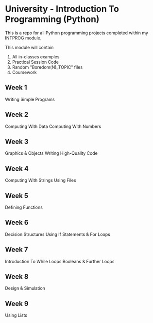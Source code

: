 # University - Introduction To Programming (Python)
This is a repo for all Python programming projects
completed within my INTPROG module.

This module will contain

1. All in-classes examples
2. Practical Session Code
3. Random "Boredom(N)_TOPIC" files
4. Coursework

## Week 1
Writing Simple Programs

## Week 2
Computing With Data
Computing With Numbers

## Week 3
Graphics & Objects
Writing High-Quality Code

## Week 4
Computing With Strings
Using Files

## Week 5
Defining Functions

## Week 6
Decision Structures
Using If Statements & For Loops

## Week 7
Introduction To While Loops
Booleans & Further Loops

## Week 8
Design & Simulation

## Week 9
Using Lists